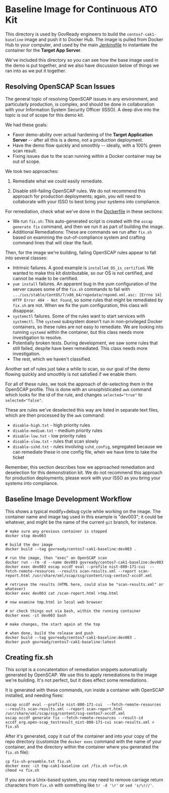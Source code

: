 # Baseline Image for Continuous ATO Kit

This directory is used by GovReady engineers to build the `centos7-cak1-baseline` image and push it to Docker Hub.  The image is pulled from Docker Hub to your computer, and used by the main [Jenkinsfile](../Jenkinsfile) to instantiate the container for the **Target App Server**.

We've included this directory so you can see how the base image used in the demo is put together, and we also have discussion below of things we ran into as we put it together.

## Resolving OpenSCAP Scan Issues

The general topic of resolving OpenSCAP issues in any environment, and particularly production, is complex, and should be done in collaboration with your Information System Security Officer (ISSO).  A deep dive into the topic is out of scope for this demo kit.

We had these goals:

* Favor demo-ability over actual hardening of the **Target Application Server** -- after all this is a demo, not a production deployment.
* Have the demo flow quickly and smoothly -- ideally, with a 100% green scan result.
* Fixing issues due to the scan running within a Docker container may be out of scope.

We took two approaches:

1. Remediate what we could easily remediate.

2. Disable still-failing OpenSCAP rules.  We do not recommend this approach for production deployments; again, you will need to collaborate with your ISSO to best bring your systems into compliance.

For remediation, check what we've done in the [Dockerfile](Dockerfile) in these sections:

* We run `fix.sh`: This auto-generated script is created with the `oscap generate fix` command, and then we run it as part of building the image.
* Additional Remediations: These are commands we run after `fix.sh` based on examining the out-of-compliance system and crafting command lines that will clear the fault.

Then, for the image we're building, failing OpenSCAP rules appear to fall into several classes:

* Intrinsic failures.  A good example is `installed_OS_is_certified`.  We wanted to make this kit distributable, so our OS is not certified, and cannot be made to be certified.
* `yum install` failures.  An apparent bug in the yum configuration of the server causes some of the `fix.sh` commands to fail with `.../ius/stable/CentOS/7/x86_64/repodata/repomd.xml.asc: [Errno 14] HTTP Error 404 - Not Found`, so some rules that might be remediated by `fix.sh` are not.  When we fix the yum configuration, this class will disappear.
* `systemctl` failures.  Some of the rules want to start services with `systemctl`.  The `systemd` subsystem doesn't run in non-privileged Docker containers, so these rules are not easy to remediate.  We are looking into running `systemd` within the container, but this class needs more investigation to resolve.
* Potentially broken tests.  During development, we saw some rules that still failed, despite have been remediated.  This class needs more investigation.
* The rest, which we haven't classified.

Another set of rules just take a while to scan, so our goal of the demo flowing quickly and smoothly is not satisfied if we enable them.

For all of these rules, we took the approach of de-selecting them in the OpenSCAP profile.  This is done with an unsophisticated `awk` command which looks for the id of the rule, and changes `selected="true"` to `selected="false"`.

These are rules we've deselected this way are listed in separate text files, which are then processed by the `awk` command:

* `disable-high.txt` - high priority rules
* `disable-medium.txt` - medium priority rules
* `disable-low.txt` - low priority rules
* `disable-slow.txt` - rules that scan slowly
* `disable-sshd.txt` - rules involving `sshd_config`, segregated because we can remediate these in one config file, when we have time to take the ticket

Remember, this section describes how we approached remediation and deselection for this demonstration kit.  We do not recommend this approach for production deployments; please work with your ISSO as you bring your systems into compliance.

## Baseline Image Development Workflow

This shows a typical modify+debug cycle while working on the image.  The container name and image tag used in this example is "dev003"; it could be whatever, and might be the name of the current `git` branch, for instance.

```
# make sure any previous container is stopped
docker stop dev003

# build the dev image
docker build --tag govready/centos7-cak1-baseline:dev003 .

# run the image, then "exec" an OpenSCAP scan
docker run --rm -d --name dev003 govready/centos7-cak1-baseline:dev003
docker exec dev003 oscap xccdf eval --profile nist-800-171-cui  --fetch-remote-resources --results scan-results.xml --report scan-report.html /usr/share/xml/scap/ssg/content/ssg-centos7-xccdf.xml

# retrieve the results (HTML here, could also be "scan-results.xml" or whatever)
docker exec dev003 cat /scan-report.html >tmp.html

# now examine tmp.html in local web browser

# or check things out via bash, within the running container
docker exec -it dev003 bash

# make changes, the start again at the top

# when done, build the release and push
docker build --tag govready/centos7-cak1-baseline:dev003 .
docker push govready/centos7-cak1-baseline:latest
```

## Creating fix.sh

This script is a concatentation of remediation snippets automatically generated by OpenSCAP.  We use this to apply remediations to the image we're building.  It's not perfect, but it does effect some remediations.

It is generated with these commands, run inside a container with OpenSCAP installed, and needing fixes:

```
oscap xccdf eval --profile nist-800-171-cui  --fetch-remote-resources --results scan-results.xml --report scan-report.html /usr/share/xml/scap/ssg/content/ssg-centos7-xccdf.xml
oscap xccdf generate fix --fetch-remote-resources --result-id xccdf_org.open-scap_testresult_nist-800-171-cui scan-results.xml > fix.sh
```

After it's generated, copy it out of the container and into your copy of the repo directory (customize the `docker exec` command with the name of your container, and the directory within the container where you generated the `fix.sh` file):

```
cp fix-sh-preamble.txt fix.sh
docker exec -it tmp-cak1-baseline cat /fix.sh >>fix.sh
chmod +x fix.sh
```

If you are on a Unix-based system, you may need to remove carriage return characters from `fix.sh` with something like `tr -d '\r'` or `sed 's/\r//'`.

